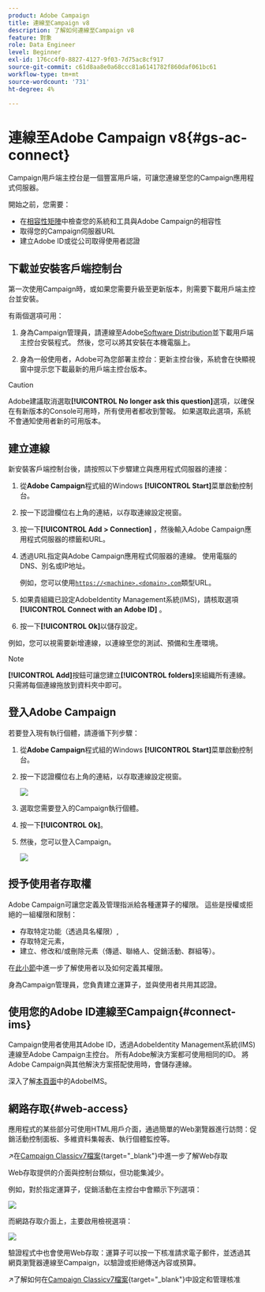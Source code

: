 ```yaml
---
product: Adobe Campaign
title: 連線至Campaign v8
description: 了解如何連線至Campaign v8
feature: 對象
role: Data Engineer
level: Beginner
exl-id: 176cc4f0-8827-4127-9f03-7d75ac8cf917
source-git-commit: c61d8aa8e0a68ccc81a6141782f860daf061bc61
workflow-type: tm+mt
source-wordcount: '731'
ht-degree: 4%

---
```


# 連線至Adobe Campaign v8{#gs-ac-connect}

Campaign用戶端主控台是一個豐富用戶端，可讓您連線至您的Campaign應用程式伺服器。

開始之前，您需要：

* 在[相容性矩陣](compatibility-matrix.md)中檢查您的系統和工具與Adobe Campaign的相容性
* 取得您的Campaign伺服器URL
* 建立Adobe ID或從公司取得使用者認證

## 下載並安裝客戶端控制台

第一次使用Campaign時，或如果您需要升級至更新版本，則需要下載用戶端主控台並安裝。

有兩個選項可用：

1. 身為Campaign管理員，請連線至Adobe[Software Distribution](https://experience.adobe.com/#/downloads/content/software-distribution/encampaign.html)並下載用戶端主控台安裝程式。 然後，您可以將其安裝在本機電腦上。

1. 身為一般使用者，Adobe可為您部署主控台：更新主控台後，系統會在快顯視窗中提示您下載最新的用戶端主控台版本。

>[!CAUTION]
>
>Adobe建議取消選取&#x200B;**[!UICONTROL No longer ask this question]**&#x200B;選項，以確保在有新版本的Console可用時，所有使用者都收到警報。  如果選取此選項，系統不會通知使用者新的可用版本。

## 建立連線

新安裝客戶端控制台後，請按照以下步驟建立與應用程式伺服器的連接：

1. 從&#x200B;**Adobe Campaign**&#x200B;程式組的Windows **[!UICONTROL Start]**&#x200B;菜單啟動控制台。

1. 按一下認證欄位右上角的連結，以存取連線設定視窗。

1. 按一下&#x200B;**[!UICONTROL Add > Connection]** ，然後輸入Adobe Campaign應用程式伺服器的標籤和URL。

1. 透過URL指定與Adobe Campaign應用程式伺服器的連線。 使用電腦的DNS、別名或IP地址。

   例如，您可以使用[`https://<machine>.<domain>.com`](https://myserver.adobe.com)類型URL。

1. 如果貴組織已設定AdobeIdentity Management系統(IMS)，請核取選項&#x200B;**[!UICONTROL Connect with an Adobe ID]** 。

1. 按一下&#x200B;**[!UICONTROL Ok]**&#x200B;以儲存設定。

例如，您可以視需要新增連線，以連線至您的測試、預備和生產環境。

>[!NOTE]
>
>**[!UICONTROL Add]**&#x200B;按鈕可讓您建立&#x200B;**[!UICONTROL folders]**&#x200B;來組織所有連線。 只需將每個連線拖放到資料夾中即可。

## 登入Adobe Campaign

若要登入現有執行個體，請遵循下列步驟：

1. 從&#x200B;**Adobe Campaign**&#x200B;程式組的Windows **[!UICONTROL Start]**&#x200B;菜單啟動控制台。

1. 按一下認證欄位右上角的連結，以存取連線設定視窗。

   ![](assets/connectToCampaign.png)

1. 選取您需要登入的Campaign執行個體。

1. 按一下&#x200B;**[!UICONTROL Ok]**。

1. 然後，您可以登入Campaign。

   ![](assets/adobeID.png)

## 授予使用者存取權

Adobe Campaign可讓您定義及管理指派給各種運算子的權限。 這些是授權或拒絕的一組權限和限制：

* 存取特定功能（透過具名權限）,
* 存取特定元素，
* 建立、修改和/或刪除元素（傳遞、聯絡人、促銷活動、群組等）。

在[此小節](permissions.md)中進一步了解使用者以及如何定義其權限。

身為Campaign管理員，您負責建立運算子，並與使用者共用其認證。

## 使用您的Adobe ID連線至Campaign{#connect-ims}

Campaign使用者使用其Adobe ID，透過AdobeIdentity Management系統(IMS)連線至Adobe Campaign主控台。 所有Adobe解決方案都可使用相同的ID。 將Adobe Campaign與其他解決方案搭配使用時，會儲存連線。

深入了解[本頁面](https://helpx.adobe.com/enterprise/using/identity.html)中的AdobeIMS。

## 網路存取{#web-access}

應用程式的某些部分可使用HTML用戶介面，通過簡單的Web瀏覽器進行訪問：促銷活動控制面板、多維資料集報表、執行個體監控等。

↗️在[Campaign Classicv7檔案](https://experienceleague.adobe.com/docs/campaign-classic/using/getting-started/starting-with-adobe-campaign/campaign-workspace/adobe-campaign-workspace.html?lang=en#console-and-web-access){target=&quot;_blank&quot;}中進一步了解Web存取

Web存取提供的介面與控制台類似，但功能集減少。

例如，對於指定運算子，促銷活動在主控台中會顯示下列選項：

![](assets/campaign-from-console.png)

而網路存取介面上，主要啟用檢視選項：

![](assets/campaign-from-web.png)

驗證程式中也會使用Web存取：運算子可以按一下核准請求電子郵件，並透過其網頁瀏覽器連線至Campaign，以驗證或拒絕傳送內容或預算。

↗️了解如何在[Campaign Classicv7檔案](https://experienceleague.adobe.com/docs/campaign-classic/using/orchestrating-campaigns/orchestrate-campaigns/marketing-campaign-approval.html?lang=zh-Hant#orchestrating-campaigns){target=&quot;_blank&quot;}中設定和管理核准
